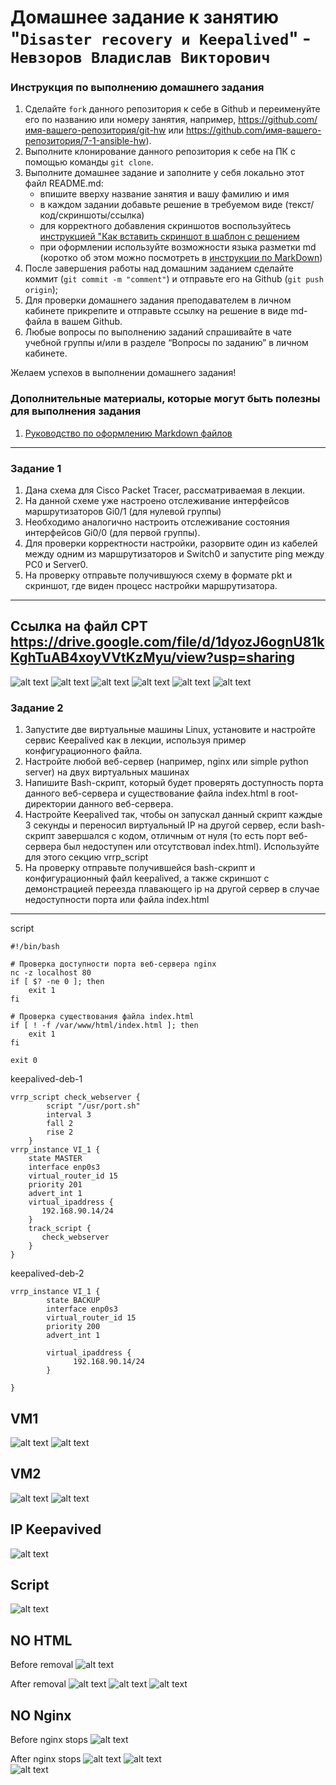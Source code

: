 # Домашнее задание к занятию "`Disaster recovery и Keepalived`" - `Невзоров Владислав Викторович`


### Инструкция по выполнению домашнего задания

   1. Сделайте `fork` данного репозитория к себе в Github и переименуйте его по названию или номеру занятия, например, https://github.com/имя-вашего-репозитория/git-hw или  https://github.com/имя-вашего-репозитория/7-1-ansible-hw).
   2. Выполните клонирование данного репозитория к себе на ПК с помощью команды `git clone`.
   3. Выполните домашнее задание и заполните у себя локально этот файл README.md:
      - впишите вверху название занятия и вашу фамилию и имя
      - в каждом задании добавьте решение в требуемом виде (текст/код/скриншоты/ссылка)
      - для корректного добавления скриншотов воспользуйтесь [инструкцией "Как вставить скриншот в шаблон с решением](https://github.com/netology-code/sys-pattern-homework/blob/main/screen-instruction.md)
      - при оформлении используйте возможности языка разметки md (коротко об этом можно посмотреть в [инструкции  по MarkDown](https://github.com/netology-code/sys-pattern-homework/blob/main/md-instruction.md))
   4. После завершения работы над домашним заданием сделайте коммит (`git commit -m "comment"`) и отправьте его на Github (`git push origin`);
   5. Для проверки домашнего задания преподавателем в личном кабинете прикрепите и отправьте ссылку на решение в виде md-файла в вашем Github.
   6. Любые вопросы по выполнению заданий спрашивайте в чате учебной группы и/или в разделе “Вопросы по заданию” в личном кабинете.
   
Желаем успехов в выполнении домашнего задания!
   
### Дополнительные материалы, которые могут быть полезны для выполнения задания

1. [Руководство по оформлению Markdown файлов](https://gist.github.com/Jekins/2bf2d0638163f1294637#Code)

---

### Задание 1

1. Дана схема для Cisco Packet Tracer, рассматриваемая в лекции.
2. На данной схеме уже настроено отслеживание интерфейсов маршрутизаторов Gi0/1 (для нулевой группы)
3. Необходимо аналогично настроить отслеживание состояния интерфейсов Gi0/0 (для первой группы).
4. Для проверки корректности настройки, разорвите один из кабелей между одним из маршрутизаторов и Switch0 и запустите ping между PC0 и Server0.
5. На проверку отправьте получившуюся схему в формате pkt и скриншот, где виден процесс настройки маршрутизатора.

---
Ссылка на файл CPT
https://drive.google.com/file/d/1dyozJ6ognU81kKghTuAB4xoyVVtKzMyu/view?usp=sharing 
---
![alt text](https://github.com/VN351/sys-pattern-homework/raw/main/img/cisco-settings.png)
![alt text](https://github.com/VN351/sys-pattern-homework/raw/main/img/cisco-1.png)
![alt text](https://github.com/VN351/sys-pattern-homework/raw/main/img/cisco-2.png) 
![alt text](https://github.com/VN351/sys-pattern-homework/raw/main/img/cisco-3.png) 
![alt text](https://github.com/VN351/sys-pattern-homework/raw/main/img/cisco-4.png) 
![alt text](https://github.com/VN351/sys-pattern-homework/raw/main/img/cisco-4.png) 


### Задание 2

1. Запустите две виртуальные машины Linux, установите и настройте сервис Keepalived как в лекции, используя пример конфигурационного файла.
2. Настройте любой веб-сервер (например, nginx или simple python server) на двух виртуальных машинах
3. Напишите Bash-скрипт, который будет проверять доступность порта данного веб-сервера и существование файла index.html в root-директории данного веб-сервера.
4. Настройте Keepalived так, чтобы он запускал данный скрипт каждые 3 секунды и переносил виртуальный IP на другой сервер, если bash-скрипт завершался с кодом, отличным от нуля (то есть порт веб-сервера был недоступен или отсутствовал index.html). Используйте для этого секцию vrrp_script
5. На проверку отправьте получившейся bash-скрипт и конфигурационный файл keepalived, а также скриншот с демонстрацией переезда плавающего ip на другой сервер в случае недоступности порта или файла index.html

---
script
```
#!/bin/bash

# Проверка доступности порта веб-сервера nginx
nc -z localhost 80
if [ $? -ne 0 ]; then
    exit 1
fi

# Проверка существования файла index.html
if [ ! -f /var/www/html/index.html ]; then
    exit 1
fi

exit 0
```
keepalived-deb-1
```
vrrp_script check_webserver {
        script "/usr/port.sh"
        interval 3
        fall 2
        rise 2
    }
vrrp_instance VI_1 {
    state MASTER
    interface enp0s3
    virtual_router_id 15
    priority 201
    advert_int 1
    virtual_ipaddress {
       192.168.90.14/24
    }
    track_script {
       check_webserver
    }
}

```
keepalived-deb-2
```
vrrp_instance VI_1 {
        state BACKUP
        interface enp0s3
        virtual_router_id 15
        priority 200
        advert_int 1

        virtual_ipaddress {
              192.168.90.14/24
        }

}

```

VM1
---
![alt text](https://github.com/VN351/sys-pattern-homework/raw/main/img/keepalived-settings-deb1.png)
![alt text](https://github.com/VN351/sys-pattern-homework/raw/main/img/keepalived-site-deb1.png) 

VM2
---
![alt text](https://github.com/VN351/sys-pattern-homework/raw/main/img/keepalived-settings-deb2.png)
![alt text](https://github.com/VN351/sys-pattern-homework/raw/main/img/keepalived-site-deb2.png) 

IP Keepavived
---
![alt text](https://github.com/VN351/sys-pattern-homework/raw/main/img/keepalived-site.png) 

Script
---
![alt text](https://github.com/VN351/sys-pattern-homework/raw/main/img/keepalived-script.png) 

NO HTML
---
Before removal
![alt text](https://github.com/VN351/sys-pattern-homework/raw/main/img/keepalived-before-removal-html.png)

After removal
![alt text](https://github.com/VN351/sys-pattern-homework/raw/main/img/keepalived-after-removal-html.png)
![alt text](https://github.com/VN351/sys-pattern-homework/raw/main/img/keepalived-after-removal-html-deb-2.png) 
![alt text](https://github.com/VN351/sys-pattern-homework/raw/main/img/keepalived-site-no-html.png)

NO Nginx
---
Before nginx stops
![alt text](https://github.com/VN351/sys-pattern-homework/raw/main/img/keepalived-before-nginx-stops.png) 

After nginx stops
![alt text](https://github.com/VN351/sys-pattern-homework/raw/main/img/keepalived-after-nginx-stops.png)
![alt text](https://github.com/VN351/sys-pattern-homework/raw/main/img/keepalived-after-nginx-stops-deb2.png)  
![alt text](https://github.com/VN351/sys-pattern-homework/raw/main/img/keepalived-site-stop-nginx.png) 
